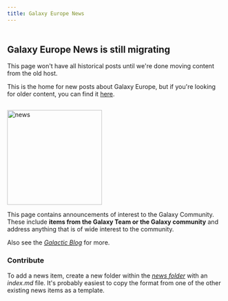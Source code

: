 ```yaml
---
title: Galaxy Europe News
---
```


<div class="alert alert-warning trim-p" style="padding-top: 5px; padding-bottom: 15px">

## Galaxy Europe News is still migrating

This page won't have all historical posts until we're done moving content from the old host.

This is the home for new posts about Galaxy Europe, but if you're looking for older content, you can find it [here](https://usegalaxy-eu.github.io/news).

</div>

<img class="img-fluid float-right" src="/images/undraw-illustrations/news.svg" style="width:220px;" alt="news" />

This page contains announcements of interest to the Galaxy Community. These
include __items from the Galaxy Team or the Galaxy community__ and address
anything that is of wide interest to the community.

Also see the *[Galactic Blog](/blog/)* for more.

### Contribute

To add a news item, create a new folder within the [_news folder_](https://github.com/galaxyproject/galaxy-hub/tree/master/content/news) with an _index.md_ file. It's probably easiest to copy the format from one of the other existing news items as a template.
